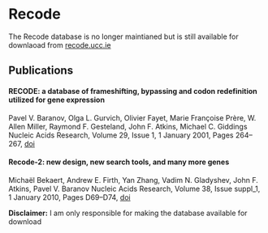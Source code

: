 # Recode
The Recode database is no longer maintianed but is still available for downlaoad from [recode.ucc.ie](https://recode.ucc.ie) 

## Publications 
#### RECODE: a database of frameshifting, bypassing and codon redefinition utilized for gene expression 
Pavel V. Baranov, Olga L. Gurvich, Olivier Fayet, Marie Françoise Prère, W. Allen Miller, Raymond F. Gesteland, John F. Atkins, Michael C. Giddings
Nucleic Acids Research, Volume 29, Issue 1, 1 January 2001, Pages 264–267, [doi](https://doi.org/10.1093/nar/29.1.264)

#### Recode-2: new design, new search tools, and many more genes 
Michaël Bekaert, Andrew E. Firth, Yan Zhang, Vadim N. Gladyshev, John F. Atkins, Pavel V. Baranov
Nucleic Acids Research, Volume 38, Issue suppl_1, 1 January 2010, Pages D69–D74, [doi](https://doi.org/10.1093/nar/gkp788)

<b>Disclaimer:</b> I am only responsible for making the database available for download 
